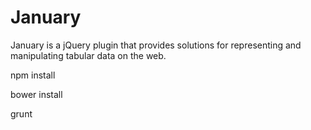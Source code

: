 January
=====================
January is a jQuery plugin that provides solutions for representing and manipulating tabular data on the web.



npm install

bower install

grunt

